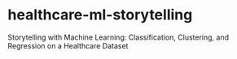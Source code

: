 # healthcare-ml-storytelling
Storytelling with Machine Learning: Classification, Clustering, and Regression on a Healthcare Dataset
